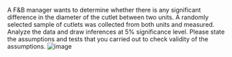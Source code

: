 A F&B manager wants to determine whether there is any significant difference in the diameter of the cutlet between two units. A randomly selected sample of cutlets was collected from both units and measured. Analyze the data and draw inferences at 5% significance level. Please state the assumptions and tests that you carried out to check validity of the assumptions.
![image](https://user-images.githubusercontent.com/119057185/207062400-9490eafc-ce26-407f-92f3-ade7b4252952.png)
